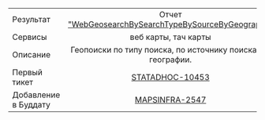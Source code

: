 | | |
|:------------- |:-------------:|
| Результат | Отчет ["WebGeosearchBySearchTypeBySourceByGeography"](https://stat.yandex-team.ru/Multiproject/Adhoc/WebGeosearchBySearchTypeBySourceByGeography)|
| Сервисы | веб карты, тач карты |
| Описание | Геопоиски по типу поиска, по источнику поиска, по географии. |
| Первый тикет | [STATADHOC-10453](https://st.yandex-team.ru/STATADHOC-10453) |
| Добавление в Буддату | [MAPSINFRA-2547](https://st.yandex-team.ru/MAPSINFRA-2547)

